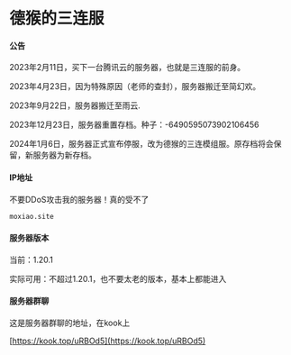 # 德猴的三连服

#### 公告

2023年2月11日，买下一台腾讯云的服务器，也就是三连服的前身。

2023年4月23日，因为特殊原因（老师的查封），服务器搬迁至简幻欢。

2023年9月22日，服务器搬迁至雨云.

2023年12月23日，服务器重置存档。种子：-6490595073902106456

2024年1月6日，服务器正式宣布停服，改为德猴的三连模组服。原存档将会保留，新服务器为新存档。

#### IP地址

不要DDoS攻击我的服务器！真的受不了

```html
moxiao.site
```

#### 服务器版本

当前：1.20.1

实际可用：不超过1.20.1，也不要太老的版本，基本上都能进入

#### 服务器群聊

这是服务器群聊的地址，在kook上

[https://kook.top/uRBOd5](https://kook.top/uRBOd5)


